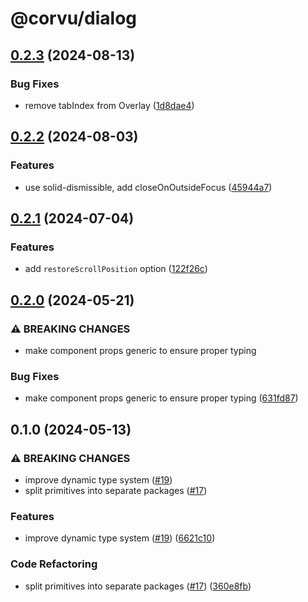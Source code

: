 # @corvu/dialog

## [0.2.3](https://github.com/corvudev/corvu/compare/@corvu/dialog@0.2.2...@corvu/dialog@0.2.3) (2024-08-13)


### Bug Fixes

* remove tabIndex from Overlay ([1d8dae4](https://github.com/corvudev/corvu/commit/1d8dae428488a1f6d450f89d86e5874b8f911542))

## [0.2.2](https://github.com/corvudev/corvu/compare/@corvu/dialog@0.2.1...@corvu/dialog@0.2.2) (2024-08-03)


### Features

* use solid-dismissible, add closeOnOutsideFocus ([45944a7](https://github.com/corvudev/corvu/commit/45944a7a92234a0c42e48d1e1f6a4bf40e214186))

## [0.2.1](https://github.com/corvudev/corvu/compare/@corvu/dialog@0.2.0...@corvu/dialog@0.2.1) (2024-07-04)


### Features

* add `restoreScrollPosition` option ([122f26c](https://github.com/corvudev/corvu/commit/122f26c9aa5fe34f059583e9af69a214c351e6a8))

## [0.2.0](https://github.com/corvudev/corvu/compare/@corvu/dialog@0.1.0...@corvu/dialog@0.2.0) (2024-05-21)


### ⚠ BREAKING CHANGES

* make component props generic to ensure proper typing

### Bug Fixes

* make component props generic to ensure proper typing ([631fd87](https://github.com/corvudev/corvu/commit/631fd87b7175663404a569b793bc9a474eb6a2f0))

## 0.1.0 (2024-05-13)


### ⚠ BREAKING CHANGES

* improve dynamic type system ([#19](https://github.com/corvudev/corvu/issues/19))
* split primitives into separate packages ([#17](https://github.com/corvudev/corvu/issues/17))

### Features

* improve dynamic type system ([#19](https://github.com/corvudev/corvu/issues/19)) ([6621c10](https://github.com/corvudev/corvu/commit/6621c10abb4d6c740c6f489502bd9a6e4d4a2fa2))


### Code Refactoring

* split primitives into separate packages ([#17](https://github.com/corvudev/corvu/issues/17)) ([360e8fb](https://github.com/corvudev/corvu/commit/360e8fb040c54ebd542dc244a5e10a7784e4388b))
